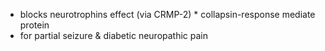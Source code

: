 - blocks neurotrophins effect (via CRMP-2) * collapsin-response mediate protein 
- for partial seizure & diabetic neuropathic pain